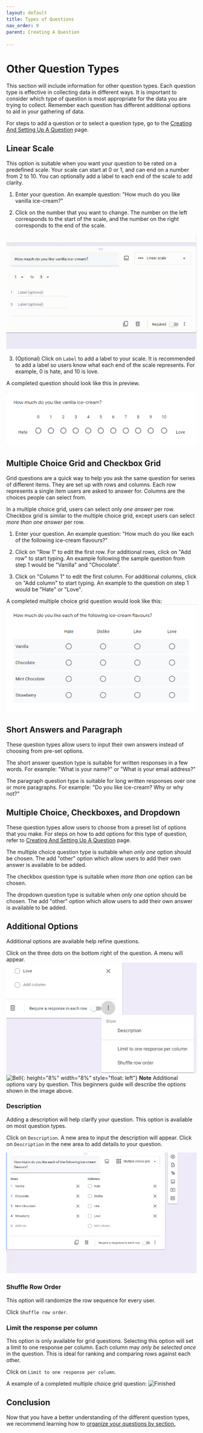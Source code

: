 ```yaml
---
layout: default
title: Types of Questions
nav_order: 9
parent: Creating A Question

---
```


# Other Question Types

This section will include information for other question types. Each question type is effective in collecting data in different ways. It is important to consider which type of question is most appropriate for the data you are trying to collect. Remember each question has different additional options to aid in your gathering of data.

For steps to add a question or to select a question type, go to the [Creating And Setting Up A Question](./makingAQuestions.md#Setting-Up-the-Options-to-Your-Question) page.

## Linear Scale

This option is suitable when you want your question to be rated on a predefined scale. Your scale can start at 0 or 1, and can end on a number from 2 to 10. You can optionally add a label to each end of the scale to add clarity.

1. Enter your question. An example question: "How much do you like vanilla ice-cream?"

2. Click on the number that you want to change. The number on the left corresponds to the start of the scale, and the number on the right corresponds to the end of the scale.

![Linear Scale Scale](../images/questions/1_linearScale.gif)

3. (Optional) Click on `Label` to add a label to your scale. It is recommended to add a label so users know what each end of the scale represents. For example, 0 is hate, and 10 is love.

A completed question should look like this in preview.

![Linear Scale Results](../images/questions/1_linearResults.png)

## Multiple Choice Grid and Checkbox Grid

Grid questions are a quick way to help you ask the same question for series of different items. They are set up with rows and columns. Each row represents a single item users are asked to answer for. Columns are the choices people can select from.

In a multiple choice grid, users can select only _one answer_ per row. Checkbox grid is similar to the multiple choice grid, except users can select _more than one answer_ per row.
  
1. Enter your question. An example question: "How much do you like each of the following ice-cream flavours?"

2. Click on "Row 1" to edit the first row. For additional rows, click on "Add row" to start typing. An example following the sample question from step 1 would be "Vanilla" and "Chocolate".

3. Click on "Column 1" to edit the first column. For additional columns, click on "Add column" to start typing. An example to the question on step 1 would be "Hate" or "Love".
  
A completed multiple choice grid question would look like this:
![Grid Results](../images/questions/2_gridResults.png)

## Short Answers and Paragraph

These question types allow users to input their own answers instead of choosing from pre-set options.

The short answer question type is suitable for written responses in a few words. For example: "What is your name?" or "What is your email address?"

The paragraph question type is suitable for long written responses over one or more paragraphs. For example: "Do you like ice-cream? Why or why not?"

## Multiple Choice, Checkboxes, and Dropdown

These question types allow users to choose from a preset list of options that you make. For steps on how to add options for this type of question, refer to [Creating And Setting Up A Question](./makingAQuestions.md#Setting-Up-the-Options-to-Your-Question) page.

The multiple choice question type is suitable when _only one_ option should be chosen. The add "other" option which allow users to add their own answer is available to be added.

The checkbox question type is suitable when _more than one_ option can be chosen.

The dropdown question type is suitable when _only one_ option should be chosen. The add "other" option which allow users to add their own answer is available to be added.

## Additional Options

Additional options are available help refine questions.
  
Click on the three dots on the bottom right of the question. A menu will appear.
![Additional Options](../images/questions/2_advanced.png)
![Bell](https://github.com/kevtrng/Google-Forms-Guide/blob/gh-pages/docs/images/icons/bell.png?raw=true){: height="8%" width="8%" style="float: left"}
**Note** Additional options vary by question. This beginners guide will describe the options shown in the image above.

### Description

Adding a description will help clarify your question. This option is available on most question types.

Click on `Description`. A new area to input the description will appear. Click on `Description` in the new area to add details to your question.

![Description](../images/questions/2_description.gif)
  
### Shuffle Row Order

This option will randomize the row sequence for every user.

Click `Shuffle row order`.

### Limit the response per column

This option is only available for grid questions. Selecting this option will set a limit to one response per column. Each column may _only be selected once_ in the question. This is ideal for ranking and comparing rows against each other.

Click on `Limit to one response per column`.

A example of a completed multiple choice grid question:
![Finished](https://github.com/kevtrng/Google-Forms-Guide/blob/gh-pages/docs/images/questions/2_finished.png?raw=true)

## Conclusion

Now that you have a better understanding of the different question types, we recommend learning how to [organize your questions by section.](../formsSections.md)